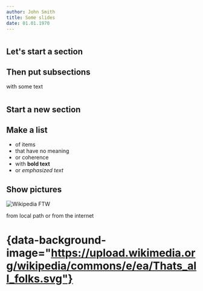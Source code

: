 ```yaml
---
author: John Smith
title: Some slides
date: 01.01.1970
---
```


#
## Let's start a section

## Then put subsections

with some text

#
## Start a new section

## Make a list

- of items
- that have no meaning
- or coherence
- with **bold text**
- or _emphasized text_

## Show pictures

![Wikipedia FTW](https://www.wikipedia.org/portal/wikipedia.org/assets/img/Wikipedia-logo-v2.png)

from local path or from the internet

# {data-background-image="https://upload.wikimedia.org/wikipedia/commons/e/ea/Thats_all_folks.svg"}
